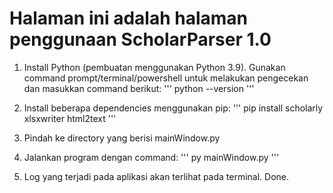 # Halaman ini adalah halaman penggunaan ScholarParser 1.0

1. Install Python (pembuatan menggunakan Python 3.9). Gunakan command prompt/terminal/powershell untuk melakukan pengecekan dan masukkan command berikut:
'''
python --version
'''

2. Install beberapa dependencies menggunakan pip:
'''
pip install scholarly xlsxwriter html2text
'''

3. Pindah ke directory yang berisi mainWindow.py
4. Jalankan program dengan command:
'''
py mainWindow.py
'''

5. Log yang terjadi pada aplikasi akan terlihat pada terminal. Done.
